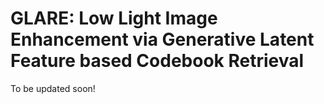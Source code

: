 # GLARE: Low Light Image Enhancement via Generative Latent Feature based Codebook Retrieval

To be updated soon!

